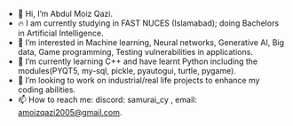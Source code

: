 - 👋 Hi, I’m Abdul Moiz Qazi.
- 🔥 I am currently studying in FAST NUCES (Islamabad); doing Bachelors in Artificial Intelligence.
- 👀 I’m interested in Machine learning, Neural networks, Generative AI, Big data, Game programming, Testing vulnerabilities in applications. 
- 🌱 I’m currently learning C++ and have learnt Python including the modules(PYQT5, my-sql, pickle, pyautogui, turtle, pygame).
- 💞️ I’m looking to work on industrial/real life projects to enhance my coding abilities.
- 📫 How to reach me:  discord: samurai_cy , email: amoizqazi2005@gmail.com.

<!---
P4K1ST4N1/P4K1ST4N1 is a ✨ special ✨ repository because its `README.md` (this file) appears on your GitHub profile.
You can click the Preview link to take a look at your changes.
--->
